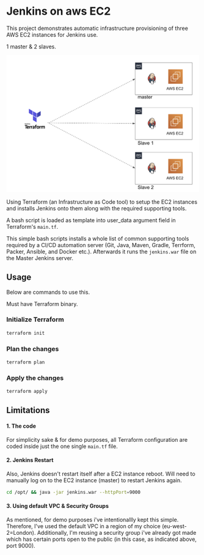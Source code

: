 # Jenkins on aws EC2

This project demonstrates automatic infrastructure provisioning of three AWS EC2 instances for Jenkins use.

1 master & 2 slaves. 

![diagram](etc/terraform-jenkins-aws-ec2.png)

Using Terraform (an Infrastructure as Code tool) to setup the EC2 instances and installs Jenkins onto them along with the required supporting tools. 

A bash script is loaded as template into user_data argument field in Terraform's `main.tf`.

This simple bash scripts installs a whole list of common supporting tools required by a CI/CD automation server (Git, Java, Maven, Gradle, Terrform, Packer, Ansible, and Docker etc.). Afterwards it runs the `jenkins.war` file on the Master Jenkins server.

## Usage

Below are commands to use this. 

Must have Terraform binary.

### Initialize Terraform

```bash
terraform init
```

### Plan the changes

```bash
terraform plan
```

### Apply the changes
 
 ```bash
 terraform apply
 ```

## Limitations

#### 1. The code
For simplicity sake & for demo purposes, all Terraform configuration are coded inside just the one single `main.tf` file.

#### 2. Jenkins Restart
Also, Jenkins doesn't restart itself after a EC2 instance reboot. Will need to manually log on to the EC2 instance (master) to restart Jenkins again.

```bash
cd /opt/ && java -jar jenkins.war --httpPort=9000
```

#### 3. Using default VPC & Security Groups

As mentioned, for demo purposes i've intentionallly kept this simple. Therefore, I've used the default VPC in a region of my choice (eu-west-2=London). Additionally, I'm reusing a security group i've already got made which has certain ports open to the public (in this case, as indicated above, port 9000).


